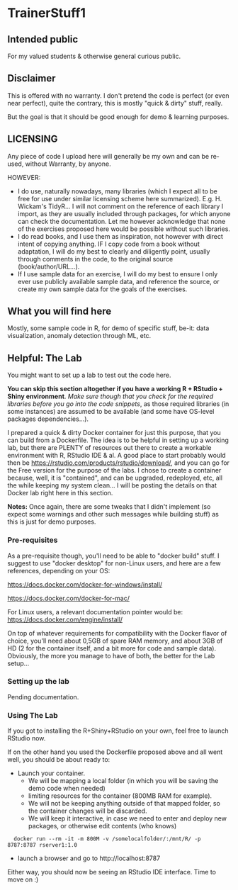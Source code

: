 # TrainerStuff1

## Intended public
For my valued students &amp; otherwise general curious public.

## Disclaimer
This is offered with no warranty. I don't pretend the code is perfect (or even near perfect), quite the contrary, this is mostly "quick & dirty" stuff, really.

But the goal is that it should be good enough for demo & learning purposes.

## LICENSING

Any piece of code I upload here will generally be my own and can be re-used, without Warranty, by anyone.

HOWEVER:

* I do use, naturally nowadays, many libraries (which I expect all to be free for use under similar licensing scheme here summarized). E.g. H. Wickam's TidyR... I will not comment on the reference of each library I import, as they are usually included through packages, for which anyone can check the documentation. Let me however acknowledge that none of the exercises proposed here would be possible without such libraries.
* I do read books, and I use them as inspiration, not however with direct intent of copying anything. IF I copy code from a book without adaptation, I will do my best to clearly and diligently point, usually through comments in the code, to the original source (book/author/URL...).
* If I use sample data for an exercise, I will do my best to ensure I only ever use publicly available sample data, and reference the source, or create my own sample data for the goals of the exercises.

## What you will find here
Mostly, some sample code in R, for demo of specific stuff, be-it: data visualization, anomaly detection through ML, etc.

## Helpful: The Lab
You might want to set up a lab to test out the code here.

**You can skip this section altogether if you have a working R + RStudio + Shiny environment**. *Make sure though that you check for the required libraries before you go into the code snippets*, as those required libraries (in some instances) are assumed to be available (and some have OS-level packages dependencies...).

I prepared a quick & dirty Docker container for just this purpose, that you can build from a Dockerfile. The idea is to be helpful in setting up a working lab, but there are PLENTY of resources out there to create a workable environment with R, RStudio IDE & al.
A good place to start probably would then be https://rstudio.com/products/rstudio/download/, and you can go for the Free version for the purpose of the labs. I chose to create a container because, well, it is "contained", and can be upgraded, redeployed, etc, all the while keeping my system clean... I will be posting the details on that Docker lab right here in this section.

**Notes:** Once again, there are some tweaks that I didn't implement (so expect some warnings and other such messages while building stuff) as this is just for demo purposes.

### Pre-requisites
As a pre-requisite though, you'll need to be able to "docker build" stuff. I suggest to use "docker desktop" for non-Linux users, and here are a few references, depending on your OS:

https://docs.docker.com/docker-for-windows/install/

https://docs.docker.com/docker-for-mac/

For Linux users, a relevant documentation pointer would be: https://docs.docker.com/engine/install/

On top of whatever requirements for compatibility with the Docker flavor of choice, you'll need about 0,5GB of spare RAM memory, and about 3GB of HD (2 for the container itself, and a bit more for code and sample data). Obviously, the more you manage to have of both, the better for the Lab setup...

### Setting up the lab
Pending documentation.

### Using The Lab
If you got to installing the R+Shiny+RStudio on your own, feel free to launch RStudio now.

If on the other hand you used the Dockerfile proposed above and all went well, you should be about ready to:
* Launch your container.
  * We will be mapping a local folder (in which you will be saving the demo code when needed)
  * limiting resources for the container (800MB RAM for example). 
  * We will not be keeping anything outside of that mapped folder, so the container changes will be discarded.
  * We will keep it interactive, in case we need to enter and deploy new packages, or otherwise edit contents (who knows)

 ```
   docker run --rm -it -m 800M -v /somelocalfolder/:/mnt/R/ -p 8787:8787 rserver1:1.0
 ```

* launch a browser and go to http://localhost:8787

Either way, you should now be seeing an RStudio IDE interface.
Time to move on :)
